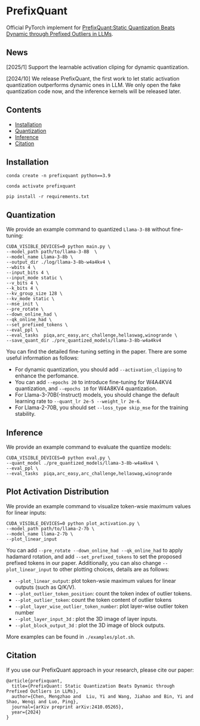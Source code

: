 # PrefixQuant
Official PyTorch implement for [PrefixQuant:Static Quantization Beats Dynamic through Prefixed Outliers in LLMs](https://arxiv.org/abs/2410.05265). 



## News

[2025/1] Support the learnable activation cliping for dynamic quantization.

[2024/10] We release PrefixQuant, the first work to let static activation quantization outperforms dynamic ones in LLM. We only open the fake quantization code now, and the inference kernels will be released later.

## Contents
- [Installation](#Installation)
- [Quantization](#quantization)
- [Inference](#Inference)
- [Citation](#citation)


## Installation
```
conda create -n prefixquant python==3.9

conda activate prefixquant

pip install -r requirements.txt
```

## Quantization
We provide an example command to quantized `Llama-3-8B` without fine-tuning:
```
CUDA_VISIBLE_DEVICES=0 python main.py \
--model_path path/to/llama-3-8B  \
--model_name Llama-3-8b \
--output_dir ./log/llama-3-8b-w4a4kv4 \
--wbits 4 \
--input_bits 4 \
--input_mode static \
--v_bits 4 \
--k_bits 4 \
--kv_group_size 128 \
--kv_mode static \
--mse_init \
--pre_rotate \
--down_online_had \
--qk_online_had \
--set_prefixed_tokens \
--eval_ppl \
--eval_tasks  piqa,arc_easy,arc_challenge,hellaswag,winogrande \
--save_quant_dir ./pre_quantized_models/llama-3-8b-w4a4kv4
```
You can find the detailed fine-tuning setting in the paper. There are some useful information as follows:
- For dynamic quantization, you should add `--activation_clipping` to enhance the perfomance.
- You can add `--epochs 20` to introduce fine-tuning for W4A4KV4 quantization, and `--epochs 10` for W4A8KV4 quantization. 
- For Llama-3-70B(-Instruct) models, you should change the default learning rate to `--quant_lr 2e-5 --weight_lr 2e-6`. 
- For Llama-2-70B, you should set `--loss_type skip_mse` for the training stability.

## Inference
We provide an example command to evaluate the quantize models:
```
CUDA_VISIBLE_DEVICES=0 python eval.py \
--quant_model ./pre_quantized_models/llama-3-8b-w4a4kv4 \
--eval_ppl \
--eval_tasks  piqa,arc_easy,arc_challenge,hellaswag,winogrande
```

## Plot Activation Distribution
We provide an example command to visualize token-wsie maximum values for linear inputs:
```
CUDA_VISIBLE_DEVICES=0 python plot_activation.py \
--model_path path/to/llama-2-7b \
--model_name llama-2-7b \
--plot_linear_input
```
You can add `--pre_rotate --down_online_had --qk_online_had` to apply hadamard rotation, and add `--set_prefixed_tokens` to set the proposed prefixed tokens in our paper.
Additionally, you can also change `--plot_linear_input` to other plotting choices, details are as follows:
- `--plot_linear_output`: plot token-wsie maximum values for linear outputs (such as Q/K/V).
- `--plot_outlier_token_position`: count the token index of outlier tokens.
- `--plot_outlier_token`: count the token content of outlier tokens
- `--plot_layer_wise_outlier_token_number`: plot layer-wise outlier token number
- `--plot_layer_input_3d` : plot the 3D image of layer inputs.
- `--plot_block_output_3d` : plot the 3D image of block outputs.

More examples can be found in `./examples/plot.sh`.


## Citation
If you use our PrefixQuant approach in your research, please cite our paper:
```
@article{prefixquant,
  title={PrefixQuant: Static Quantization Beats Dynamic through Prefixed Outliers in LLMs},
  author={Chen, Mengzhao and  Liu, Yi and Wang, Jiahao and Bin, Yi and Shao, Wenqi and Luo, Ping},
  journal={arXiv preprint arXiv:2410.05265},
  year={2024}
}
```
